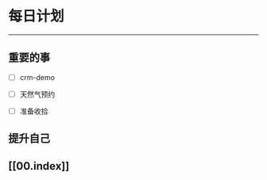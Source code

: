 
# 每日计划
---
## 重要的事

- [ ]  crm-demo
- [ ]  天然气预约
- [ ]  准备收拾



## 提升自己

  



## [[00.index]]










